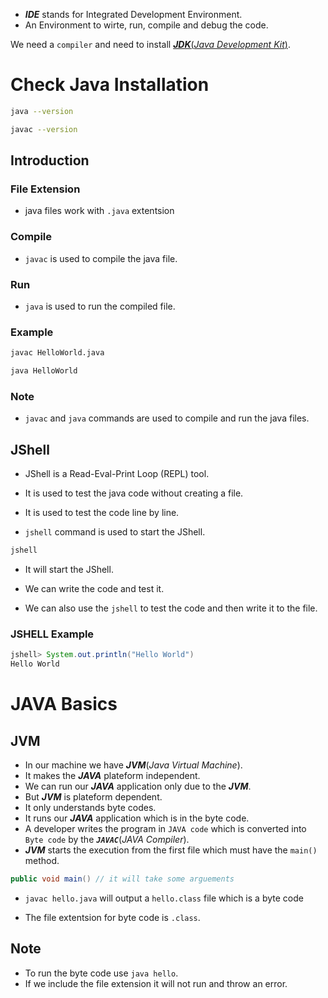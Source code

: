 - **_IDE_** stands for Integrated Development Environment.
- An Environment to wirte, run, compile and debug the code.

We need a `compiler` and need to install [**_JDK_**(_Java Development Kit_)](https://developers.redhat.com/products/openjdk/download/?sc_cid=701f2000000RWTnAAO).

# Check Java Installation

```bash
java --version

javac --version
```

## Introduction

### File Extension

- java files work with `.java` extentsion

### Compile

- `javac` is used to compile the java file.

### Run

- `java` is used to run the compiled file.

### Example

```bash
javac HelloWorld.java

java HelloWorld
```

### Note

- `javac` and `java` commands are used to compile and run the java files.

## JShell

- JShell is a Read-Eval-Print Loop (REPL) tool.

- It is used to test the java code without creating a file.

- It is used to test the code line by line.

- `jshell` command is used to start the JShell.

```bash
jshell
```

- It will start the JShell.

- We can write the code and test it.

- We can also use the `jshell` to test the code and then write it to the file.

### JSHELL Example

```java
jshell> System.out.println("Hello World")
Hello World
```

# JAVA Basics

## JVM

- In our machine we have **_JVM_**(*_Java Virtual Machine_*).
- It makes the **_JAVA_** plateform independent.
- We can run our **_JAVA_** application only due to the **_JVM_**.
- But **_JVM_** is plateform dependent.
- It only understands byte codes.
- It runs our **_JAVA_** application which is in the byte code.
- A developer writes the program in `JAVA code` which is converted into `Byte code` by the **_`JAVAC`_**(*_JAVA Compiler_*).
- **_JVM_** starts the execution from the first file which must have the `main()` method.

```java
public void main() // it will take some arguements
```

- `javac hello.java` will output a `hello.class` file which is a byte code

- The file extentsion for byte code is `.class`.

## Note

- To run the byte code use `java hello`.
- If we include the file extension it will not run and throw an error.
